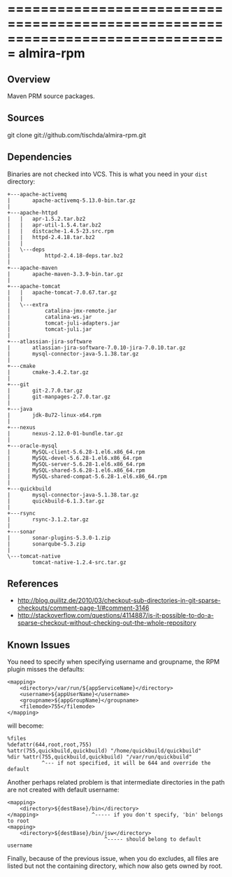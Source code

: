 ===============================================================================
almira-rpm
===============================================================================

Overview
--------
Maven PRM source packages.


Sources
-------
git clone git://github.com/tischda/almira-rpm.git


Dependencies
------------
Binaries are not checked into VCS. This is what you need in your `dist` directory:

~~~
+---apache-activemq
|       apache-activemq-5.13.0-bin.tar.gz
|
+---apache-httpd
|   |   apr-1.5.2.tar.bz2
|   |   apr-util-1.5.4.tar.bz2
|   |   distcache-1.4.5-23.src.rpm
|   |   httpd-2.4.18.tar.bz2
|   |
|   \---deps
|           httpd-2.4.18-deps.tar.bz2
|
+---apache-maven
|       apache-maven-3.3.9-bin.tar.gz
|
+---apache-tomcat
|   |   apache-tomcat-7.0.67.tar.gz
|   |
|   \---extra
|           catalina-jmx-remote.jar
|           catalina-ws.jar
|           tomcat-juli-adapters.jar
|           tomcat-juli.jar
|
+---atlassian-jira-software
|       atlassian-jira-software-7.0.10-jira-7.0.10.tar.gz
|       mysql-connector-java-5.1.38.tar.gz
|
+---cmake
|       cmake-3.4.2.tar.gz
|
+---git
|       git-2.7.0.tar.gz
|       git-manpages-2.7.0.tar.gz
|
+---java
|       jdk-8u72-linux-x64.rpm
|
+---nexus
|       nexus-2.12.0-01-bundle.tar.gz
|
+---oracle-mysql
|       MySQL-client-5.6.28-1.el6.x86_64.rpm
|       MySQL-devel-5.6.28-1.el6.x86_64.rpm
|       MySQL-server-5.6.28-1.el6.x86_64.rpm
|       MySQL-shared-5.6.28-1.el6.x86_64.rpm
|       MySQL-shared-compat-5.6.28-1.el6.x86_64.rpm
|
+---quickbuild
|       mysql-connector-java-5.1.38.tar.gz
|       quickbuild-6.1.3.tar.gz
|
+---rsync
|       rsync-3.1.2.tar.gz
|
+---sonar
|       sonar-plugins-5.3.0-1.zip
|       sonarqube-5.3.zip
|
\---tomcat-native
        tomcat-native-1.2.4-src.tar.gz
~~~


References
----------
* http://blog.quilitz.de/2010/03/checkout-sub-directories-in-git-sparse-checkouts/comment-page-1/#comment-3146
* http://stackoverflow.com/questions/4114887/is-it-possible-to-do-a-sparse-checkout-without-checking-out-the-whole-repository


Known Issues
------------
You need to specify <filemode> when specifying username and groupname, the
RPM plugin misses the defaults:

    <mapping>
        <directory>/var/run/${appServiceName}</directory>
        <username>${appUserName}</username>
        <groupname>${appGroupName}</groupname>
        <filemode>755</filemode>
    </mapping>

   will become:

    %files
    %defattr(644,root,root,755)
    %attr(755,quickbuild,quickbuild) "/home/quickbuild/quickbuild"
    %dir %attr(755,quickbuild,quickbuild) "/var/run/quickbuild"
               ^--- if not specified, it will be 644 and override the default

Another perhaps related problem is that intermediate directories in the path are
not created with default username:

    <mapping>
        <directory>${destBase}/bin</directory>
    </mapping>                 ^----- if you don't specify, 'bin' belongs to root
    <mapping>
        <directory>${destBase}/bin/jsw</directory>
                                   ^----- should belong to default username

Finally, because of the previous issue, when you do excludes, all files are
listed but not the containing directory, which now also gets owned by root.

